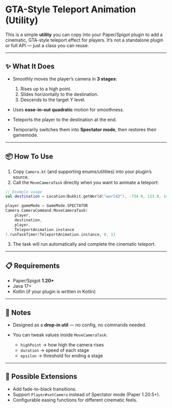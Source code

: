 # GTA-Style Teleport Animation (Utility)

This is a simple **utility** you can copy into your Paper/Spigot plugin to add a cinematic, GTA-style teleport effect for players.
It’s not a standalone plugin or full API — just a class you can reuse.

---

## ✨ What It Does

* Smoothly moves the player’s camera in **3 stages**:

  1. Rises up to a high point.
  2. Slides horizontally to the destination.
  3. Descends to the target Y level.
* Uses **ease-in-out quadratic** motion for smoothness.
* Teleports the player to the destination at the end.
* Temporarily switches them into **Spectator mode**, then restores their gamemode.

---

## 📦 How To Use

1. Copy `Camera.kt` (and supporting enums/utilities) into your plugin’s source.
2. Call the `MoveCameraTask` directly when you want to animate a teleport:

```kotlin
// Example usage
val destination = Location(Bukkit.getWorld("world2"), -734.0, 113.0, 1449.0, 0f, 90f)

player.gameMode = GameMode.SPECTATOR
Camera.CameraCommand.MoveCameraTask(
    player,
    destination,
    player,
    TeleportAnimation.instance
).runTaskTimer(TeleportAnimation.instance, 0, 1)
```

3. The task will run automatically and complete the cinematic teleport.

---

## 📋 Requirements

* Paper/Spigot **1.20+**
* Java 17+
* Kotlin (if your plugin is written in Kotlin)

---

## 🔧 Notes

* Designed as a **drop-in util** — no config, no commands needed.
* You can tweak values inside `MoveCameraTask`:

  * `highPoint` → how high the camera rises
  * `duration` → speed of each stage
  * `epsilon` → threshold for ending a stage

---

## 🚀 Possible Extensions

* Add fade-to-black transitions.
* Support `Player#setCamera` instead of Spectator mode (Paper 1.20.5+).
* Configurable easing functions for different cinematic feels.
